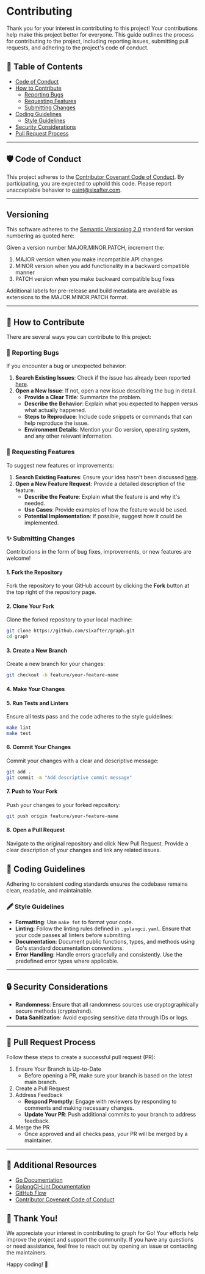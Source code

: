 # Contributing

Thank you for your interest in contributing to this project! Your contributions help make this project better for everyone. This guide outlines the process for contributing to the project, including reporting issues, submitting pull requests, and adhering to the project's code of conduct.

## 📜 Table of Contents

- [Code of Conduct](#code-of-conduct)
- [How to Contribute](#how-to-contribute)
    - [Reporting Bugs](#reporting-bugs)
    - [Requesting Features](#requesting-features)
    - [Submitting Changes](#submitting-changes)
- [Coding Guidelines](#coding-guidelines)
    - [Style Guidelines](#style-guidelines)
- [Security Considerations](#-security-considerations)
- [Pull Request Process](#pull-request-process)
---

## 🛡️ Code of Conduct

This project adheres to the [Contributor Covenant Code of Conduct](CODE_OF_CONDUCT.md). By participating, you are expected to uphold this code. Please report unacceptable behavior to [osint@sixafter.com](mailto:osint@sixafter.com).

---

## Versioning

This software adheres to the [Semantic Versioning 2.0](https://semver.org/spec/v2.0.0.html) standard for version numbering as quoted here:

Given a version number MAJOR.MINOR.PATCH, increment the:

1.	MAJOR version when you make incompatible API changes
2.	MINOR version when you add functionality in a backward compatible manner
3.	PATCH version when you make backward compatible bug fixes

Additional labels for pre-release and build metadata are available as extensions to the MAJOR.MINOR.PATCH format.

---

## 🤝 How to Contribute

There are several ways you can contribute to this project:

### 🐛 Reporting Bugs

If you encounter a bug or unexpected behavior:

1. **Search Existing Issues**: Check if the issue has already been reported [here](https://github.com/sixafter/graph/issues).
2. **Open a New Issue**: If not, open a new issue describing the bug in detail.
    - **Provide a Clear Title**: Summarize the problem.
    - **Describe the Behavior**: Explain what you expected to happen versus what actually happened.
    - **Steps to Reproduce**: Include code snippets or commands that can help reproduce the issue.
    - **Environment Details**: Mention your Go version, operating system, and any other relevant information.

### 🌟 Requesting Features

To suggest new features or improvements:

1. **Search Existing Features**: Ensure your idea hasn't been discussed [here](https://github.com/sixafter/graph/issues?q=is%3Aissue+is%3Aopen+label%3Afeature).
2. **Open a New Feature Request**: Provide a detailed description of the feature.
    - **Describe the Feature**: Explain what the feature is and why it's needed.
    - **Use Cases**: Provide examples of how the feature would be used.
    - **Potential Implementation**: If possible, suggest how it could be implemented.

### ✨ Submitting Changes

Contributions in the form of bug fixes, improvements, or new features are welcome!

#### 1. Fork the Repository

Fork the repository to your GitHub account by clicking the **Fork** button at the top right of the repository page.

#### 2. Clone Your Fork

Clone the forked repository to your local machine:

```bash
git clone https://github.com/sixafter/graph.git
cd graph
```

#### 3. Create a New Branch

Create a new branch for your changes:

```bash
git checkout -b feature/your-feature-name
```

#### 4. Make Your Changes

#### 5. Run Tests and Linters

Ensure all tests pass and the code adheres to the style guidelines:

```bash
make lint
make test
```

#### 6. Commit Your Changes

Commit your changes with a clear and descriptive message:

```bash
git add .
git commit -m "Add descriptive commit message"
```

#### 7. Push to Your Fork

Push your changes to your forked repository:

```bash
git push origin feature/your-feature-name
```

#### 8. Open a Pull Request

Navigate to the original repository and click New Pull Request. Provide a clear description of your changes and link any related issues.

## 🎨 Coding Guidelines

Adhering to consistent coding standards ensures the codebase remains clean, readable, and maintainable.

### 🖋️ Style Guidelines

* **Formatting**: Use `make fmt` to format your code. 
* **Linting**: Follow the linting rules defined in `.golangci.yaml`. Ensure that your code passes all linters before submitting. 
* **Documentation**: Document public functions, types, and methods using Go's standard documentation conventions. 
* **Error Handling**: Handle errors gracefully and consistently. Use the predefined error types where applicable.

---

## 🔒 Security Considerations

* **Randomness**: Ensure that all randomness sources use cryptographically secure methods (crypto/rand). 
* **Data Sanitization**: Avoid exposing sensitive data through IDs or logs.

---

## 🚀 Pull Request Process

Follow these steps to create a successful pull request (PR):

1. Ensure Your Branch is Up-to-Date
   * Before opening a PR, make sure your branch is based on the latest main branch.
2. Create a Pull Request 
3. Address Feedback 
   * **Respond Promptly**: Engage with reviewers by responding to comments and making necessary changes. 
   * **Update Your PR**: Push additional commits to your branch to address feedback.
4. Merge the PR 
   * Once approved and all checks pass, your PR will be merged by a maintainer.

---

## 📝 Additional Resources

* [Go Documentation](https://go.dev/doc/) 
* [GolangCI-Lint Documentation](https://golangci-lint.run) 
* [GitHub Flow](https://docs.github.com/en/get-started/using-github/github-flow) 
* [Contributor Covenant Code of Conduct](CODE_OF_CONDUCT.md)

## 🙏 Thank You!

We appreciate your interest in contributing to graph for Go! Your efforts help improve the project and support the community. If you have any questions or need assistance, feel free to reach out by opening an issue or contacting the maintainers.

Happy coding! 🎉
